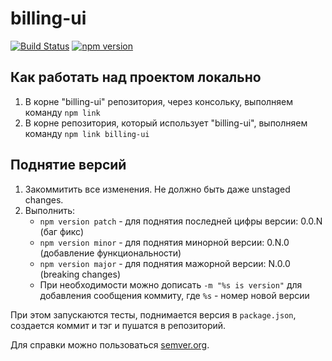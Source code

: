 # billing-ui

[![Build Status](https://travis-ci.org/skbkontur/billing-ui.svg?branch=master)](https://travis-ci.org/skbkontur/billing-ui)
[![npm version](https://badge.fury.io/js/billing-ui.svg)](https://badge.fury.io/js/billing-ui)

## Как работать над проектом локально
1. В корне "billing-ui" репозитория, через консольку, выполняем команду `npm link`
2. В корне репозитория, который использует "billing-ui", выполняем команду `npm link billing-ui`


## Поднятие версий
1. Закоммитить все изменения. Не должно быть даже unstaged changes.
2. Выполнить:
    * `npm version patch` - для поднятия последней цифры версии: 0.0.N (баг фикс)
    * `npm version minor` - для поднятия минорной версии: 0.N.0 (добавление функциональности)
    * `npm version major` - для поднятия мажорной версии: N.0.0 (breaking changes)
    * При необходимости можно дописать `-m "%s is version"` для добавления сообщения коммиту, где `%s` - номер новой версии

При этом запускаются тесты, поднимается версия в `package.json`, создается коммит и тэг и пушатся в репозиторий.

Для справки можно пользоваться [semver.org](http://semver.org/).
